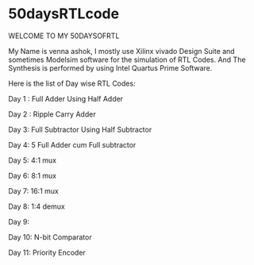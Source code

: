# 50daysRTLcode
WELCOME TO MY 50DAYSOFRTL

My Name is venna ashok, I mostly use Xilinx vivado Design Suite and sometimes Modelsim software for the simulation of RTL Codes. And The Synthesis is performed by using Intel Quartus Prime Software.

Here is the list of Day wise RTL Codes:

Day 1 : Full Adder Using Half Adder

Day 2 : Ripple Carry Adder

Day 3: Full Subtractor Using Half Subtractor

Day 4: 5 Full Adder cum Full subtractor

Day 5: 4:1 mux

Day 6: 8:1 mux

Day 7: 16:1 mux

Day 8: 1:4 demux

Day 9: 

Day 10: N-bit Comparator

Day 11: Priority Encoder
